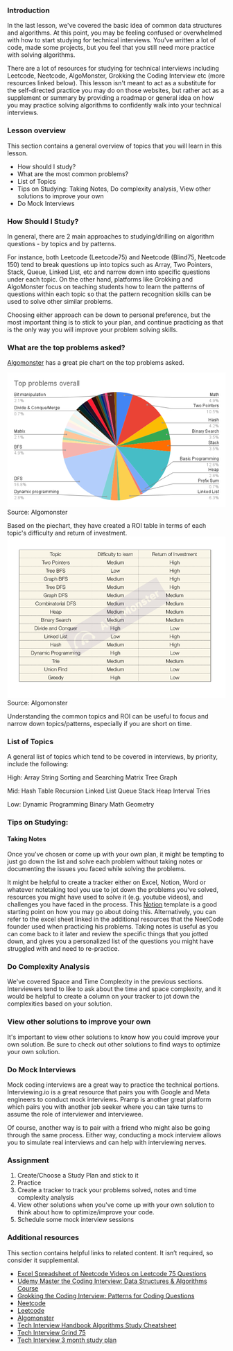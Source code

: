 ### Introduction

In the last lesson, we've covered the basic idea of common data structures and algorithms. At this point, you may be feeling confused or overwhelmed with how to start studying for technical interviews. You've written a lot of code, made some projects, but you feel that you still need more practice with solving algorithms.

There are a lot of resources for studying for technical interviews including Leetcode, Neetcode, AlgoMonster, Grokking the Coding Interview etc (more resources linked below). This lesson isn't meant to act as a substitute for the self-directed practice you may do on those websites, but rather act as a supplement or summary by providing a roadmap or general idea on how you may practice solving algorithms to confidently walk into your technical interviews.

### Lesson overview

This section contains a general overview of topics that you will learn in this lesson.

- How should I study?
- What are the most common problems?
- List of Topics
- Tips on Studying: Taking Notes, Do complexity analysis, View other solutions to improve your own
- Do Mock Interviews

### How Should I Study?

In general, there are 2 main approaches to studying/drilling on algorithm questions - by topics and by patterns. 

For instance, both Leetcode (Leetcode75) and Neetcode (Blind75, Neetcode 150) tend to break questions up into topics such as Array, Two Pointers, Stack, Queue, Linked List, etc and narrow down into specific questions under each topic. On the other hand, platforms like Grokking and AlgoMonster focus on teaching students how to learn the patterns of questions within each topic so that the pattern recognition skills can be used to solve other similar problems. 

Choosing either approach can be down to personal preference, but the most important thing is to stick to your plan, and continue practicing as that is the only way you will improve your problem solving skills.

### What are the top problems asked?
[Algomonster](https://algo.monster/problems/stats) has a great pie chart on the top problems asked.

![Top Problems Overall](problem_breakdown_piechart.png)
Source: Algomonster

Based on the piechart, they have created a ROI table in terms of each topic's difficulty and return of investment. 
![ROI Table](roi_table.png)
Source: Algomonster

Understanding the common topics and ROI can be useful to focus and narrow down topics/patterns, especially if you are short on time.

### List of Topics
A general list of topics which tend to be covered in interviews, by priority, include the following: 

High:
Array
String
Sorting and Searching
Matrix
Tree
Graph

Mid:
Hash Table
Recursion
Linked List
Queue
Stack
Heap
Interval
Tries

Low:
Dynamic Programming
Binary
Math
Geometry


### Tips on Studying: 
#### Taking Notes
Once you've chosen or come up with your own plan, it might be tempting to just go down the list and solve each problem without taking notes or documenting the issues you faced while solving the problems. 

It might be helpful to create a tracker either on Excel, Notion, Word or whatever notetaking tool you use to jot down the problems you've solved, resources you might have used to solve it (e.g. youtube videos), and challenges you have faced in the process. This [Notion](https://www.notioneverything.com/templates/100-days-of-leetcode-challenges) template is a good starting point on how you may go about doing this. Alternatively, you can refer to the excel sheet linked in the additional resources that the NeetCode founder used when practicing his problems. Taking notes is useful as you can come back to it later and review the specific things that you jotted down, and gives you a personalized list of the questions you might have struggled with and need to re-practice.


### Do Complexity Analysis
We've covered Space and Time Complexity in the previous sections. Interviewers tend to like to ask about the time and space complexity, and it would be helpful to create a column on your tracker to jot down the complexities based on your solution.


### View other solutions to improve your own
It's important to view other solutions to know how you could improve your own solution. Be sure to check out other solutions to find ways to optimize your own solution.

### Do Mock Interviews
Mock coding interviews are a great way to practice the technical portions. Interviewing.io is a great resource that pairs you with Google and Meta engineers to conduct mock interviews. Pramp is another great platform which pairs you with another job seeker where you can take turns to assume the role of interviewer and interviewee.

Of course, another way is to pair with a friend who might also be going through the same process. Either way, conducting a mock interview allows you to simulate real interviews and can help with interviewing nerves.

### Assignment

<div class="lesson-content__panel" markdown="1">

1. Create/Choose a Study Plan and stick to it
2. Practice
3. Create a tracker to track your problems solved, notes and time complexity analysis
4. View other solutions when you've come up with your own solution to think about how to optimize/improve your code.
5. Schedule some mock interview sessions
</div>

### Additional resources

This section contains helpful links to related content. It isn’t required, so consider it supplemental.

- [Excel Spreadsheet of Neetcode Videos on Leetcode 75 Questions](https://docs.google.com/spreadsheets/d/1A2PaQKcdwO_lwxz9bAnxXnIQayCouZP6d-ENrBz_NXc/edit#gid=0)
- [Udemy Master the Coding Interview: Data Structures & Algorithms Course](https://www.udemy.com/share/1013ja/)
- [Grokking the Coding Interview: Patterns for Coding Questions](https://designgurus.org/link/kJSIoU?url=https%3A%2F%2Fdesigngurus.org%2Fcourse%3Fcourseid%3Dgrokking-the-coding-interview)
- [Neetcode](https://neetcode.io/courses)
- [Leetcode](https://leetcode.com/)
- [Algomonster](https://algo.monster/)
- [Tech Interview Handbook Algorithms Study Cheatsheet](https://www.techinterviewhandbook.org/algorithms/study-cheatsheet/)
- [Tech Interview Grind 75](https://www.techinterviewhandbook.org/grind75)
- [Tech Interview 3 month study plan](https://www.techinterviewhandbook.org/coding-interview-study-plan/)